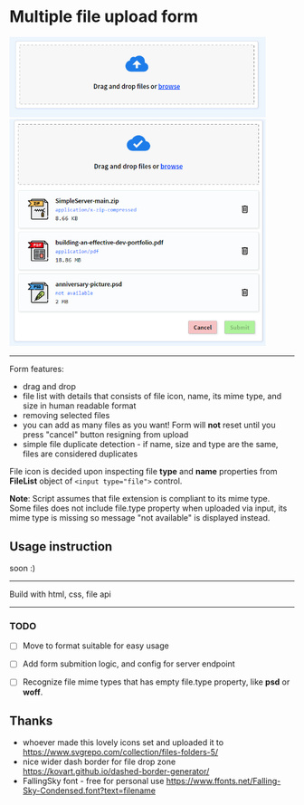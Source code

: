 # Multiple file upload form

<img name="picture" src="https://github.com/piotrszymaniec/fancy-upload/blob/master/fancy-upload-default.png" alt="fancyupload form layout" style="width: 453px;">

<img src="https://github.com/piotrszymaniec/fancy-upload/blob/master/fancy-upload-files.png" alt="fancyupload form layout" style="width: 453px;">

---

Form features:
- drag and drop
- file list with details that consists of file icon, name, its mime type, and size in human readable format
- removing selected files
- you can add as many files as you want! Form will **not** reset until you press "cancel" button resigning from upload
- simple file duplicate detection - if name, size and type are the same, files are considered duplicates

File icon is decided upon inspecting file **type** and **name** properties from **FileList** object of `<input type="file">` control.     

**Note**: Script assumes that file extension is compliant to its mime type.  
Some files does not include file.type property when uploaded via input, its mime type is missing so message "not available" is displayed instead.  

## Usage instruction
soon :)

---

Build with html, css, file api

---

### TODO

- [ ] Move to format suitable for easy usage
- [ ] Add form submition logic, and config for server endpoint
- [ ] Recognize file mime types that has empty file.type property, like **psd** or **woff**.


## Thanks
- whoever made this lovely icons set and uploaded it to https://www.svgrepo.com/collection/files-folders-5/
- nice wider dash border for file drop zone https://kovart.github.io/dashed-border-generator/
- FallingSky font - free for personal use https://www.ffonts.net/Falling-Sky-Condensed.font?text=filename
